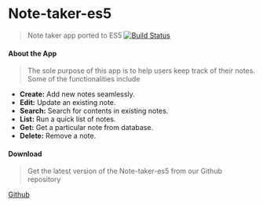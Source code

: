 # Note-taker-es5
> Note taker app ported to ES5
[![Build Status](https://travis-ci.org/femipixels/note-taker-es5.svg?branch=master)](https://travis-ci.org/femipixels/note-taker-es5)

#### About the App
> The sole purpose of this app is to help users keep track of their notes. Some of the
> functionalities include
  - **Create:** Add new notes seamlessly.
  - **Edit:** Update an existing note.
  - **Search:** Search for contents in existing notes.
  - **List:** Run a quick list of notes.
  - **Get:** Get a particular note from database.
  - **Delete:** Remove a note.

#### Download
> Get the latest version of the Note-taker-es5 from our Github repository

[Github](https://github.com/femipixels/note-taker-es5)
